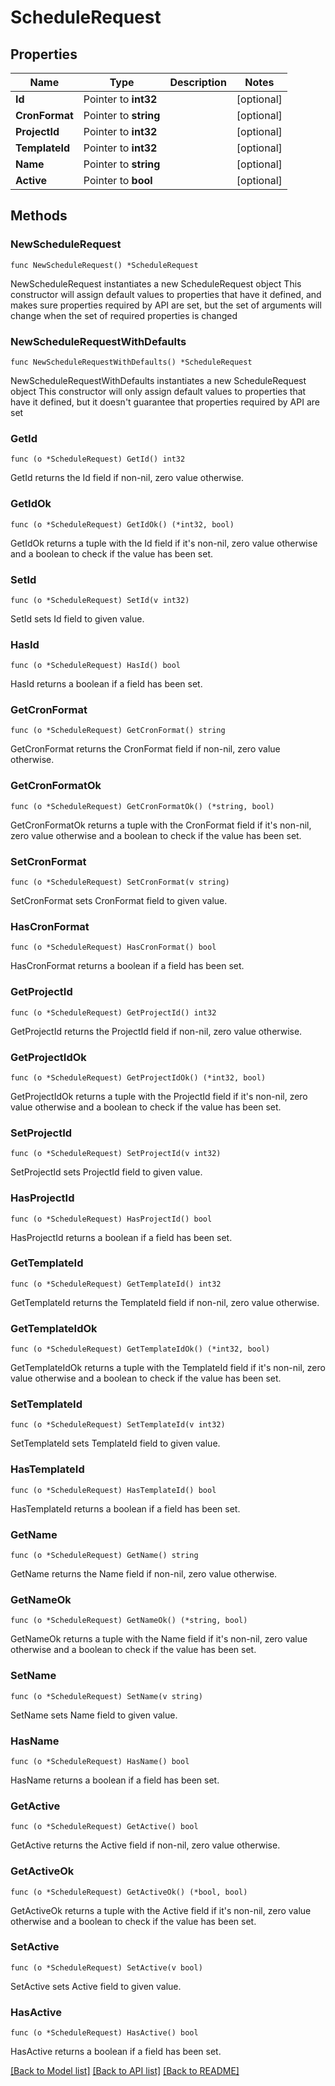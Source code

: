 # ScheduleRequest

## Properties

Name | Type | Description | Notes
------------ | ------------- | ------------- | -------------
**Id** | Pointer to **int32** |  | [optional] 
**CronFormat** | Pointer to **string** |  | [optional] 
**ProjectId** | Pointer to **int32** |  | [optional] 
**TemplateId** | Pointer to **int32** |  | [optional] 
**Name** | Pointer to **string** |  | [optional] 
**Active** | Pointer to **bool** |  | [optional] 

## Methods

### NewScheduleRequest

`func NewScheduleRequest() *ScheduleRequest`

NewScheduleRequest instantiates a new ScheduleRequest object
This constructor will assign default values to properties that have it defined,
and makes sure properties required by API are set, but the set of arguments
will change when the set of required properties is changed

### NewScheduleRequestWithDefaults

`func NewScheduleRequestWithDefaults() *ScheduleRequest`

NewScheduleRequestWithDefaults instantiates a new ScheduleRequest object
This constructor will only assign default values to properties that have it defined,
but it doesn't guarantee that properties required by API are set

### GetId

`func (o *ScheduleRequest) GetId() int32`

GetId returns the Id field if non-nil, zero value otherwise.

### GetIdOk

`func (o *ScheduleRequest) GetIdOk() (*int32, bool)`

GetIdOk returns a tuple with the Id field if it's non-nil, zero value otherwise
and a boolean to check if the value has been set.

### SetId

`func (o *ScheduleRequest) SetId(v int32)`

SetId sets Id field to given value.

### HasId

`func (o *ScheduleRequest) HasId() bool`

HasId returns a boolean if a field has been set.

### GetCronFormat

`func (o *ScheduleRequest) GetCronFormat() string`

GetCronFormat returns the CronFormat field if non-nil, zero value otherwise.

### GetCronFormatOk

`func (o *ScheduleRequest) GetCronFormatOk() (*string, bool)`

GetCronFormatOk returns a tuple with the CronFormat field if it's non-nil, zero value otherwise
and a boolean to check if the value has been set.

### SetCronFormat

`func (o *ScheduleRequest) SetCronFormat(v string)`

SetCronFormat sets CronFormat field to given value.

### HasCronFormat

`func (o *ScheduleRequest) HasCronFormat() bool`

HasCronFormat returns a boolean if a field has been set.

### GetProjectId

`func (o *ScheduleRequest) GetProjectId() int32`

GetProjectId returns the ProjectId field if non-nil, zero value otherwise.

### GetProjectIdOk

`func (o *ScheduleRequest) GetProjectIdOk() (*int32, bool)`

GetProjectIdOk returns a tuple with the ProjectId field if it's non-nil, zero value otherwise
and a boolean to check if the value has been set.

### SetProjectId

`func (o *ScheduleRequest) SetProjectId(v int32)`

SetProjectId sets ProjectId field to given value.

### HasProjectId

`func (o *ScheduleRequest) HasProjectId() bool`

HasProjectId returns a boolean if a field has been set.

### GetTemplateId

`func (o *ScheduleRequest) GetTemplateId() int32`

GetTemplateId returns the TemplateId field if non-nil, zero value otherwise.

### GetTemplateIdOk

`func (o *ScheduleRequest) GetTemplateIdOk() (*int32, bool)`

GetTemplateIdOk returns a tuple with the TemplateId field if it's non-nil, zero value otherwise
and a boolean to check if the value has been set.

### SetTemplateId

`func (o *ScheduleRequest) SetTemplateId(v int32)`

SetTemplateId sets TemplateId field to given value.

### HasTemplateId

`func (o *ScheduleRequest) HasTemplateId() bool`

HasTemplateId returns a boolean if a field has been set.

### GetName

`func (o *ScheduleRequest) GetName() string`

GetName returns the Name field if non-nil, zero value otherwise.

### GetNameOk

`func (o *ScheduleRequest) GetNameOk() (*string, bool)`

GetNameOk returns a tuple with the Name field if it's non-nil, zero value otherwise
and a boolean to check if the value has been set.

### SetName

`func (o *ScheduleRequest) SetName(v string)`

SetName sets Name field to given value.

### HasName

`func (o *ScheduleRequest) HasName() bool`

HasName returns a boolean if a field has been set.

### GetActive

`func (o *ScheduleRequest) GetActive() bool`

GetActive returns the Active field if non-nil, zero value otherwise.

### GetActiveOk

`func (o *ScheduleRequest) GetActiveOk() (*bool, bool)`

GetActiveOk returns a tuple with the Active field if it's non-nil, zero value otherwise
and a boolean to check if the value has been set.

### SetActive

`func (o *ScheduleRequest) SetActive(v bool)`

SetActive sets Active field to given value.

### HasActive

`func (o *ScheduleRequest) HasActive() bool`

HasActive returns a boolean if a field has been set.


[[Back to Model list]](../README.md#documentation-for-models) [[Back to API list]](../README.md#documentation-for-api-endpoints) [[Back to README]](../README.md)


